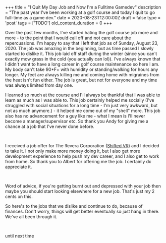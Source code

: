 
+++
title = "I Quit My Day Job and Now I'm a Fulltime Gamedev"
description = "The past year I've been working at a golf course and today I quit to go full-time as a game dev."
date = 2020-08-23T12:00:00Z
draft = false
type = 'post'
tags = ['TODO']
old_content_duration = 0
+++

<p>Over the past few months, I&#39;ve started hating the golf course job more and more - to the point that I would call off and not care about the repercussions. I&#39;m happy to say that I left that job as of Sunday, August 23, 2020. The job was amazing in the beginning, but as time passed I slowly started to dislike it. This job laid off staff during the winter (since you can&#39;t exactly mow grass in the cold (you actually can lol)). I&#39;ve always known that I didn&#39;t want to have a long career in golf course maintenance so here I am. My body can&#39;t take 90*F+ with humidity or standing/walking for hours any longer. My feet are always killing me and coming home with migraines from the heat isn&#39;t fun either. The job is great, but not for everyone and my time was always limited from day one.</p>

<p>I learned so much at the course and I&#39;ll always be thankful that I was able to learn as much as I was able to. This job certainly helped me socially (I&#39;ve struggled with social situations for a long time - I&#39;m just very awkward, but not as much anymore.) - it helped me come out of my &quot;shell&quot; more. This job also has no advancement for a guy like me - what I mean is I&#39;ll never become a manager/supervisor etc. So thank you Andy for giving me a chance at a job that I&#39;ve never done before.</p>

<p>&nbsp;</p>

<p>I received a job offer for The Revera Corporation (<a href="https://store.steampowered.com/app/801550/Shifted_VR/" target="_blank">Shifted VR</a>) and I decided to take it. I not only make more money doing it, but I also get more development experience to help push my dev career, and I also get to work from home. So thank you to Albert for offering me the job. I certainly do appreciate it.</p>

<p>&nbsp;</p>

<p>Word of advice, if you&#39;re getting burnt out and depressed with your job then maybe you should start looking elsewhere for a new job. That&#39;s just my 2 cents on this.</p>

<p>So here&#39;s to the jobs that we dislike and continue to do, because of finances. Don&#39;t worry, things will get better eventually so just hang in there. We&#39;ve all been through it.</p>

<p>&nbsp;</p>

<p>until next time</p>
    
